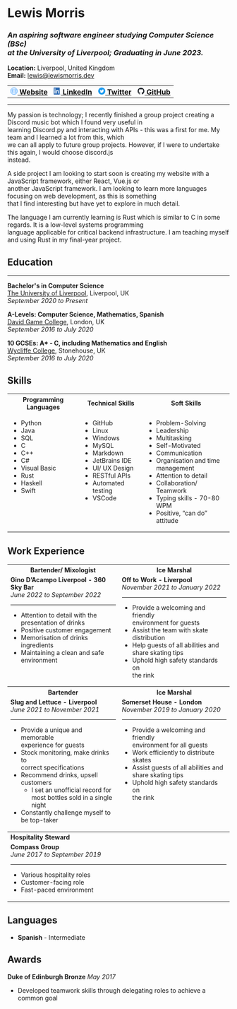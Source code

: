 # Lewis Morris

### _An aspiring software engineer studying Computer Science (BSc) </br> at the University of Liverpool; Graduating in June 2023._

**Location:** Liverpool, United Kingdom
</br>
**Email:** [lewis@lewismorris.dev](mailto:lewis@lewismorris.dev)
</br>

<table>
<tr>
<th><a style="font-size:16px" href="https://lewismorris.dev/" target="_blank" rel="nofollow noreferrer"> <img src="icons/Website-logo.png" height=16 width=16 alt="website logo"> Website </a></th>
<th><a style="font-size:16px" href="https://www.linkedin.com/in/lewis-morris/" target="_blank" rel="nofollow noreferrer"> <img src="icons/Linked-In.png" height=16 width=16 alt="linkedin logo"> LinkedIn </a></th>
<th><a style="font-size:16px" href="https://twitter.com/lew___" target="_blank" rel="nofollow noreferrer"> <img src="icons/Twitter icon - circle - blue.png" height=16 width=16 alt="twitter logo"> Twitter </a></th>
<th><a style="font-size:16px" href="https://lewismorris.dev/" target="_blank" rel="nofollow noreferrer"> <img src="icons/github-dark.png" height=16 width=16 alt="github logo"> GitHub </a></th>
</tr>
</table>

---

My passion is technology; I recently finished a group project creating a Discord music bot which I found very useful in </br>
learning Discord.py and interacting with APIs - this was a first for me. My team and I learned a lot from this, which </br>
we can all apply to future group projects. However, if I were to undertake this again, I would choose discord.js </br>
instead.

A side project I am looking to start soon is creating my website with a JavaScript framework, either React, Vue.js or </br>
another JavaScript framework. I am looking to learn more languages focusing on web development, as this is something </br>
that I find interesting but have yet to explore in much detail. 

The language I am currently learning is Rust which is similar to C in some regards. It is a low-level systems programming </br>
language applicable for critical backend infrastructure. I am teaching myself and using Rust in my final-year project.

## Education

---
**Bachelor's in Computer Science**</br>
[The University of Liverpool](https://www.liverpool.ac.uk/), Liverpool, UK</br>
_September 2020 to Present_</br>

**A-Levels: Computer Science, Mathematics, Spanish**</br>
[David Game College](https://www.davidgamecollege.com/), London, UK</br>
_September 2016 to July 2020_</br>

__10 GCSEs: A* - C, including Mathematics and English__</br>
[Wycliffe College](https://www.wycliffe.co.uk/), Stonehouse, UK</br>
_September 2016 to July 2020_</br>

## Skills

[//]: # (<th> is table heading)
[//]: # (<tr> is table row)
[//]: # (<td> is table data)
<table>
<tr>
<th> Programming Languages </th>
<th> Technical Skills </th>
<th> Soft Skills </th>
</tr>
<tr valign="top">
<td>

* Python
* Java 
* SQL
* C 
* C++ 
* C# 
* Visual Basic
* Rust
* Haskell 
* Swift

</td>
<td>

* GitHub
* Linux
* Windows
* MySQL
* Markdown
* JetBrains IDE
* UI/ UX Design
* RESTful APIs
* Automated testing
* VSCode
</td>
<td>

* Problem-Solving
* Leadership
* Multitasking
* Self-Motivated
* Communication
* Organisation and time </br> management
* Attention to detail
* Collaboration/ Teamwork
* Typing skills - 70-80 WPM
* Positive, “can do” attitude
</td>
</tr>
</table>

## Work Experience

<table>
<tr>
<th>Bartender/ Mixologist </th>
<th>Ice Marshal</th>
</tr>
<tr valign="top">
<td align=""><b>Gino D’Acampo Liverpool - 360 Sky Bar</b><br><i>June 2022 to September 2022</i>

---
* Attention to detail with the </br> presentation of drinks
* Positive customer engagement
* Memorisation of drinks ingredients
* Maintaining a clean and safe </br> environment

</td>
<td>
<b>Off to Work - Liverpool</b><br>
<i>November 2021 to January 2022</i>

---
* Provide a welcoming and friendly </br> environment for guests
* Assist the team with skate distribution
* Help guests of all abilities and </br> share skating tips
* Uphold high safety standards on </br> the rink

</td>
</tr>
<tr>
<th>Bartender</th>
<th>Ice Marshal</th>
</tr>
<tr valign="top">
<td><b>Slug and Lettuce - Liverpool</b><br>
<i>June 2021 to November 2021</i>

---
* Provide a unique and memorable </br> experience for guests
* Stock monitoring, make drinks to </br> correct specifications
* Recommend drinks, upsell customers
  * I set an unofficial record for </br> most bottles sold in a single night
* Constantly challenge myself to </br> be top-taker

</td>
<td><b>Somerset House - London</b><br>
<i>November 2019 to January 2020</i>

---
* Provide a welcoming and friendly </br> environment for all guests
* Work efficiently to distribute </br>skates
* Assist guests of all abilities and </br> share skating tips
* Uphold high safety standards on </br> the rink

</td>
</tr>
<tr>
<th colspan="2" align="left">Hospitality Steward</th>
</tr>
<tr>
<td align="left" colspan="2">
<b>Compass Group</b><br>
<i>June 2017 to September 2019</i>

---
* Various hospitality roles
* Customer-facing role
* Fast-paced environment
</td>
</tr>
</table>

## Languages
* **Spanish** - Intermediate

## Awards
**Duke of Edinburgh Bronze**
_May 2017_
* Developed teamwork skills through delegating roles to achieve a common goal